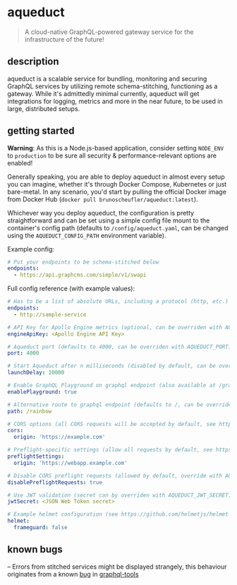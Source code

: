 # aqueduct

> A cloud-native GraphQL-powered gateway service for the infrastructure of the future!

## description

aqueduct is a scalable service for bundling, monitoring and securing GraphQL services by utilizing remote schema-stitching, functioning as a gateway. While it's admittedly minimal currently, aqueduct will get integrations for logging, metrics and more in the near future, to be used in large, distributed setups.

## getting started

**Warning**: As this is a Node.js-based application, consider setting `NODE_ENV` to `production` to be sure all security & performance-relevant options are enabled!

Generally speaking, you are able to deploy aqueduct in almost every setup you can imagine, whether it's through Docker Compose, Kubernetes or just bare-metal. In any scenario, you'd start by pulling the official Docker image from Docker Hub (`docker pull brunoscheufler/aqueduct:latest`).

Whichever way you deploy aqueduct, the configuration is pretty straightforward and can be set using a simple config file mount to the container's config path (defaults to `/config/aqueduct.yaml`, can be changed using the `AQUEDUCT_CONFIG_PATH` environment variable).

Example config:

```yaml
# Put your endpoints to be schema-stitched below
endpoints:
  - https://api.graphcms.com/simple/v1/swapi
```

Full config reference (with example values):

```yaml
# Has to be a list of absolute URLs, including a protocol (http, etc.) (somehow required)
endpoints:
  - http://sample-service

# API Key for Apollo Engine metrics (optional, can be overriden with AQUEDUCT_ENGINE_KEY)
engineApiKey: <Apollo Engine API Key>

# Aqueduct port (defaults to 4000, can be overriden with AQUEDUCT_PORT)
port: 4000

# Start Aqueduct after n milliseconds (disabled by default, can be overriden with AQUEDUCT_LAUNCH_DELAY)
launchDelay: 10000

# Enable GraphQL Playground on graphql endpoint (also available at /graphql, can be overriden with AQUEDUCT_ENABLE_PLAYGROUND)
enablePlayground: true

# Alternative route to graphql endpoint (defaults to /, can be overriden with AQUEDUCT_PATH)
path: /rainbow

# CORS options (all CORS requests will be accepted by default, see https://github.com/expressjs/cors#configuration-options)
cors:
  origin: 'https://example.com'

# Preflight-specific settings (allow all requests by default, see https://github.com/expressjs/cors#configuration-options)
preflightSettings:
  origin: 'https://webapp.example.com'

# Disable CORS preflight requests (allowed by default, override with AQUEDUCT_DISABLE_CORS_PREFLIGHT)
disablePreflightRequests: true

# Use JWT validation (secret can by overriden with AQUEDUCT_JWT_SECRET)
jwtSecret: <JSON Web Token secret>

# Example helmet configuration (see https://github.com/helmetjs/helmet for more details)
helmet:
  frameguard: false
```

## known bugs

– Errors from stitched services might be displayed strangely, this behaviour originates from a known [bug](https://github.com/apollographql/graphql-tools/issues/743) in [graphql-tools](https://github.com/apollographql/graphql-tools)
